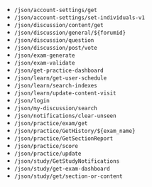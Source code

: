 * `/json/account-settings/get`
* `/json/account-settings/set-individuals-v1`
* `/json/discussion/content/get`
* `/json/discussion/general/${forumid}`
* `/json/discussion/question`
* `/json/discussion/post/vote`
* `/json/exam-generate`
* `/json/exam-validate`
* `/json/get-practice-dashboard`
* `/json/learn/get-user-schedule`
* `/json/learn/search-indexes`
* `/json/learn/update-content-visit`
* `/json/login`
* `/json/my-discussion/search`
* `/json/notifications/clear-unseen`
* `/json/practice/exam/get`
* `/json/practice/GetHistory/${exam_name}`
* `/json/practice/GetSectionReport`
* `/json/practice/score`
* `/json/practice/update`
* `/json/study/GetStudyNotifications`
* `/json/study/get-exam-dashboard`
* `/json/study/get/section-or-content`

